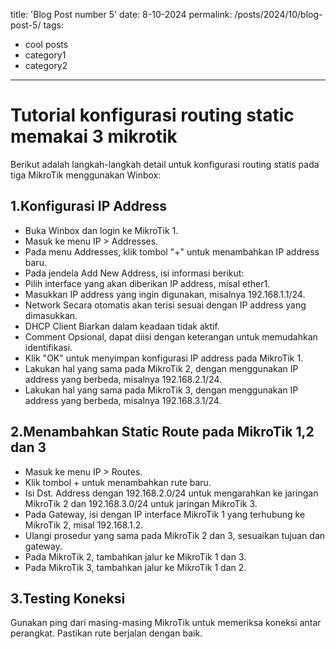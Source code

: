 title: 'Blog Post number 5'
date: 8-10-2024
permalink: /posts/2024/10/blog-post-5/
tags:
  - cool posts
  - category1
  - category2
---


Tutorial konfigurasi routing static memakai 3 mikrotik
======
Berikut adalah langkah-langkah detail untuk konfigurasi routing statis pada tiga MikroTik menggunakan Winbox:

1.Konfigurasi IP Address
------
- Buka Winbox dan login ke MikroTik 1.
- Masuk ke menu IP > Addresses.
- Pada menu Addresses, klik tombol "+" untuk menambahkan IP address baru.
- Pada jendela Add New Address, isi informasi berikut:
- Pilih interface yang akan diberikan IP address, misal ether1.
- Masukkan IP address yang ingin digunakan, misalnya 192.168.1.1/24.
- Network Secara otomatis akan terisi sesuai dengan IP address yang dimasukkan.
- DHCP Client Biarkan dalam keadaan tidak aktif.
- Comment Opsional, dapat diisi dengan keterangan untuk memudahkan identifikasi.
- Klik "OK" untuk menyimpan konfigurasi IP address pada MikroTik 1.
- Lakukan hal yang sama pada MikroTik 2, dengan menggunakan IP address yang berbeda, misalnya 192.168.2.1/24.
- Lakukan hal yang sama pada MikroTik 3, dengan menggunakan IP address yang berbeda, misalnya 192.168.3.1/24.

2.Menambahkan Static Route pada MikroTik 1,2 dan 3
------
- Masuk ke menu IP > Routes.
- Klik tombol + untuk menambahkan rute baru.
- Isi Dst. Address dengan 192.168.2.0/24 untuk mengarahkan ke jaringan MikroTik 2 dan 192.168.3.0/24 untuk jaringan MikroTik 3.
- Pada Gateway, isi dengan IP interface MikroTik 1 yang terhubung ke MikroTik 2, misal 192.168.1.2.
- Ulangi prosedur yang sama pada MikroTik 2 dan 3, sesuaikan tujuan dan gateway.
- Pada MikroTik 2, tambahkan jalur ke MikroTik 1 dan 3.
- Pada MikroTik 3, tambahkan jalur ke MikroTik 1 dan 2.

3.Testing Koneksi
------
Gunakan ping dari masing-masing MikroTik untuk memeriksa koneksi antar perangkat.
Pastikan rute berjalan dengan baik.
